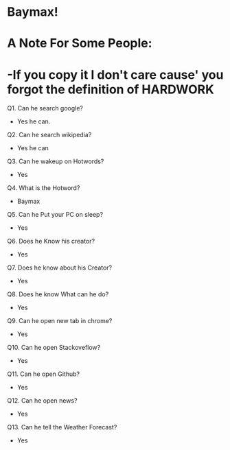 # Baymax!

<h1> A Note For Some People:</h1>
<h1> -If you copy it I don't care cause' you forgot the definition of <b>HARDWORK</b></h1>

Q1. Can he search google?
- Yes he can.


Q2. Can he search wikipedia?
- Yes he can


Q3. Can he wakeup on Hotwords?
- Yes


Q4. What is the Hotword?
- Baymax


Q5. Can he Put your PC on sleep?
- Yes


Q6. Does he Know his creator?
- Yes


Q7. Does he know about his Creator?
- Yes


Q8. Does he know What can he do?
- Yes


Q9. Can he open new tab in chrome?
- Yes


Q10. Can he open Stackoveflow?
- Yes


Q11. Can he open Github?
- Yes


Q12. Can he open news?
- Yes


Q13. Can he tell the Weather Forecast?
- Yes
